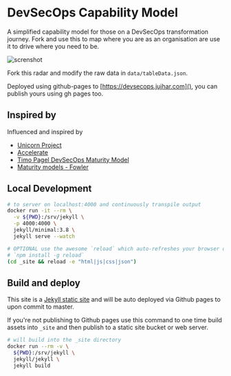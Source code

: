 # DevSecOps Capability Model

A simplified capability model for those on a DevSecOps transformation journey.
Fork and use this to map where you are as an organisation are use it to drive where you need to be.

![screnshot](img/screenshot.png)

Fork this radar and modify the raw data in `data/tableData.json`.

Deployed using github-pages to [https://devsecops.jujhar.com](), you can publish yours using gh pages too.

## Inspired by

Influenced and inspired by

- [Unicorn Project](https://www.amazon.co.uk/dp/1942788762)
- [Accelerate](https://www.amazon.co.uk/dp/1942788339)
- [Timo Pagel DevSecOps Maturity Model](https://github.com/wurstbrot/DevSecOps-MaturityModel)
- [Maturity models - Fowler](https://martinfowler.com/bliki/MaturityModel.html)

## Local Development

```bash
# to server on localhost:4000 and continuously transpile output
docker run -it --rm \
  -v ${PWD}:/srv/jekyll \
  -p 4000:4000 \
  jekyll/minimal:3.8 \
  jekyll serve --watch

# OPTIONAL use the awesome `reload` which auto-refreshes your browser on change using websockets
# `npm install -g reload`
(cd _site && reload -e "html|js|css|json")
```

## Build and deploy

This site is a [Jekyll static site](https://jekyllrb.com/) and will be auto deployed via Github pages to [](https://devsecops.jujhar.com) upon commit to master.

If you're not publishing to Github pages use this command to one time build assets into `_site` and then publish to a static site bucket or web server.

```bash
# will build into the _site directory
docker run --rm -v \
  ${PWD}:/srv/jekyll \
  jekyll/jekyll \
  jekyll build
```
